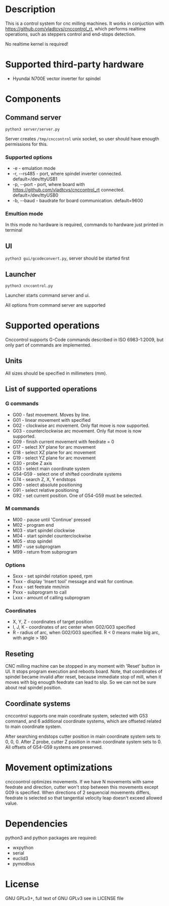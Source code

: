# Description

This is a control system for cnc milling machines. It works in conjuction with https://github.com/vladtcvs/cnccontrol_rt,
which performs realtime operations, such as steppers control and end-stops detection.

No realtime kernel is required!

# Supported third-party hardware

- Hyundai N700E vector inverter for spindel

# Components

## Command server

`python3 server/server.py`

Server creates `/tmp/cnccontrol` unix socket, so user should have enougth permissions for this.

### Supported options
- -e - emulation mode
- -r, --rs485 - port, where spindel inverter connected. default=/dev/ttyUSB1
- -p, --port - port, where board with https://github.com/vladtcvs/cnccontrol_rt connected. default=/dev/ttyUSB0
- -b, --baud - baudrate for board communication. default=9600

### Emultion mode

In this mode no hardware is required, commands to hardware just printed in terminal

## UI

`python3 gui/gcodeconvert.py`, server should be started first

## Launcher

`python3 cnccontrol.py`

Launcher starts command server and ui.

All options from command server are supported

# Supported operations

Cnccontrol supports G-Code commands described in ISO 6983-1:2009,
but only part of commands are implemented.

## Units

All sizes should be specified in millimeters (mm).

## List of supported operations

### G commands

- G00 - fast movement. Moves by line.
- G01 - linear movement with specified
- G02 - clockwise arc movement. Only flat move is now supported.
- G03 - counterclockwise arc movement. Only flat move is now supported.
- G09 - finish current movement with feedrate = 0
- G17 - select XY plane for arc movement
- G18 - select XZ plane for arc movement
- G19 - select YZ plane for arc movement
- G30 - probe Z axis
- G53 - select main coordinate system
- G54-G59 - select one of shifted coordinate systems
- G74 - search Z, X, Y endstops
- G90 - select absolute positioning
- G91 - select relative positioning
- G92 - set current position. One of G54-G59 must be selected.

### M commands

- M00 - pause until 'Continue' pressed
- M02 - program end
- M03 - start spindel clockwise
- M04 - start spindel counterclockwise
- M05 - stop spindel
- M97 - use subprogram
- M99 - return from subprogram

### Options

- Sxxx - set spindel rotation speed, rpm
- Txxx - display 'Insert tool' message and wait for continue.
- Fxxx - set feetrate mm/min
- Pxxx - subprogram to call
- Lxxx - amount of calling subprogram

### Coordinates

- X, Y, Z - coordinates of target position
- I, J, K - coordinates of arc center when G02/G03 specified
- R - radius of arc, when G02/G03 specified. R < 0 means make big arc, with angle > 180

## Reseting

CNC milling machine can be stopped in any moment with 'Reset' button in UI. It stops program execution and reboots board.
Note, that coordinates of spindel became invalid after reset, because immediate stop of mill, when it moves with big enougth feedrate can lead to slip. So we can not be sure about real spindel position.

## Coordinate systems

cnccontrol supports one main coordinate system, selected with G53 command, and 6 additional coordinate systems, which are offseted related to main coordinate system.

After searching endstops cutter position in main coordinate system sets to 0, 0, 0. After Z probe, cutter Z position in main coordinate system sets to 0. All offsets of G54-G59 systems are preserved.

# Movement optimizations

cnccoontrol optimizes movements. If we have N movements with same feedrate and direction, cutter won't stop between this movements except G09 is specified. When directions of 2 sequencial movements differs, feedrate is selected so that tangential velocity leap doesn't exceed allowed value.

# Dependencies

python3 and python packages are required:

- wxpython
- serial
- euclid3
- pymodbus

# License

GNU GPLv3+, full text of GNU GPLv3 see in LICENSE file
